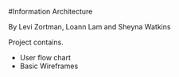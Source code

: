 #Information Architecture

By Levi Zortman, Loann Lam and Sheyna Watkins

Project contains.
* User flow chart
* Basic Wireframes
